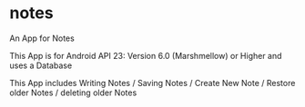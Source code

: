 # notes
An App for Notes

This App is for Android API 23: Version 6.0 (Marshmellow) or Higher and uses a Database

This App includes Writing Notes / Saving Notes / Create New Note / Restore older Notes / deleting older Notes
